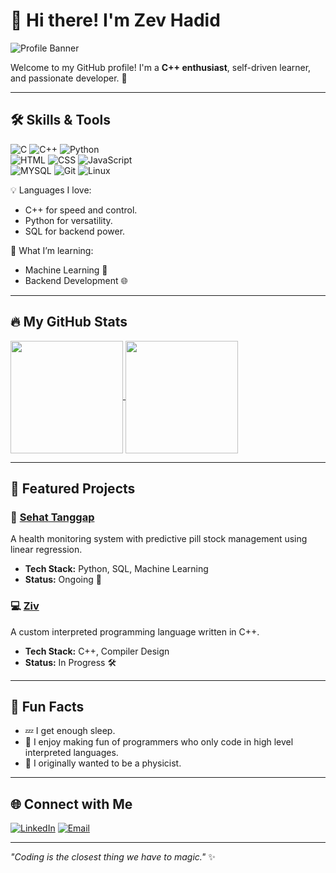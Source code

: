 # 👋 Hi there! I'm Zev Hadid 

![Profile Banner](blob:https://github.com/ZevHadid/zevhadid/blob/main/image_2024-12-10_210742050.png)

Welcome to my GitHub profile! I'm a **C++ enthusiast**, self-driven learner, and passionate developer. 🚀

---

## 🛠️ Skills & Tools

![C](https://img.shields.io/badge/-C-00599C?style=flat-square&logo=cplusplus&logoColor=white)
![C++](https://img.shields.io/badge/-C++-00599C?style=flat-square&logo=cplusplus&logoColor=white)
![Python](https://img.shields.io/badge/-Python-3776AB?style=flat-square&logo=python&logoColor=white)
<br>
![HTML](https://img.shields.io/badge/-HTML-00599C?style=flat-square&logo=cplusplus&logoColor=white)
![CSS](https://img.shields.io/badge/-CSS-00599C?style=flat-square&logo=cplusplus&logoColor=white)
![JavaScript](https://img.shields.io/badge/-JavaScript-F7DF1E?style=flat-square&logo=javascript&logoColor=black)
<br>
![MYSQL](https://img.shields.io/badge/-MYSQL-4479A1?style=flat-square&logo=mysql&logoColor=white)
![Git](https://img.shields.io/badge/-Git-F05032?style=flat-square&logo=git&logoColor=white)
![Linux](https://img.shields.io/badge/-Linux-FCC624?style=flat-square&logo=linux&logoColor=black)

💡 Languages I love:
- C++ for speed and control.
- Python for versatility.
- SQL for backend power.

🧠 What I’m learning:
- Machine Learning 🤖
- Backend Development 🌐

---

## 🔥 My GitHub Stats

<a href="https://github.com/ZevHadid">
  <img height=180 align="center" src="https://github-readme-stats.vercel.app/api?username=ZevHadid&show_icons=true&theme=radical" />
</a>
<a href="https://github.com/ZevHadid">
  <img height=180 align="center" src="https://github-readme-stats.vercel.app/api/top-langs?username=ZevHadid&layout=compact&langs_count=8&theme=radical" />
</a>

---

## 💼 Featured Projects

### 🏥 [Sehat Tanggap](https://github.com/ZevHadid/Sehat_Tanggap)
A health monitoring system with predictive pill stock management using linear regression.
- **Tech Stack:** Python, SQL, Machine Learning
- **Status:** Ongoing 🔄

### 💻 [Ziv](https://github.com/ZevHadid/ZevLang)
A custom interpreted programming language written in C++.
- **Tech Stack:** C++, Compiler Design
- **Status:** In Progress 🛠️

---

## 🌟 Fun Facts

- 💤 I get enough sleep.
- 💢 I enjoy making fun of programmers who only code in high level interpreted languages.
- 🚀 I originally wanted to be a physicist.

---

## 🌐 Connect with Me

[![LinkedIn](https://img.shields.io/badge/-LinkedIn-0077B5?style=flat-square&logo=linkedin&logoColor=white)](https://www.linkedin.com/in/zev-hadid-s-a513b3298/)
[![Email](https://img.shields.io/badge/-Email-D14836?style=flat-square&logo=gmail&logoColor=white)](mailto:zevhadid@gmail.com)

---

_"Coding is the closest thing we have to magic."_ ✨

